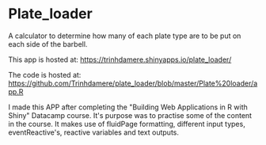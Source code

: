 # Plate_loader
A calculator to determine how many of each plate type are to be put on each side of the barbell. 

This app is hosted at: https://trinhdamere.shinyapps.io/plate_loader/


The code is hosted at: https://github.com/Trinhdamere/plate_loader/blob/master/Plate%20loader/app.R

I made this APP after completing the "Building Web Applications in R with Shiny" Datacamp course. 
It's purpose was to practise some of the content in the course. It makes use of fluidPage formatting, different input types, eventReactive's, reactive variables and text outputs. 
